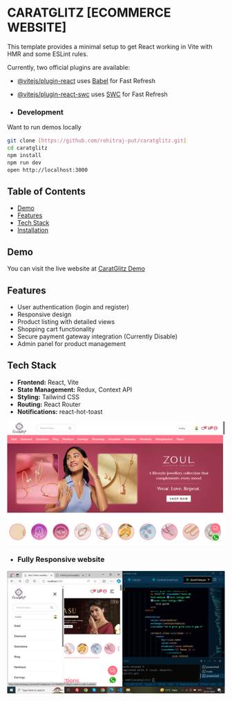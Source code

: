 # CARATGLITZ [ECOMMERCE WEBSITE]
This template provides a minimal setup to get React working in Vite with HMR and some ESLint rules.

Currently, two official plugins are available:

- [@vitejs/plugin-react](https://github.com/vitejs/vite-plugin-react/blob/main/packages/plugin-react/README.md) uses [Babel](https://babeljs.io/) for Fast Refresh
- [@vitejs/plugin-react-swc](https://github.com/vitejs/vite-plugin-react-swc) uses [SWC](https://swc.rs/) for Fast Refresh

- ### Development

Want to run demos locally

```bash
git clone [https://github.com/rohitraj-put/caratglitz.git]
cd caratglitz
npm install
npm run dev
open http://localhost:3000
```

## Table of Contents

- [Demo](#demo)
- [Features](#features)
- [Tech Stack](#tech-stack)
- [Installation](#installation)

## Demo

You can visit the live website at [CaratGlitz Demo](https://caratglitzweb.netlify.app/)

## Features

- User authentication (login and register)
- Responsive design
- Product listing with detailed views
- Shopping cart functionality
- Secure payment gateway integration (Currently Disable)
- Admin panel for product management

## Tech Stack

- **Frontend:** React, Vite
- **State Management:** Redux, Context API
- **Styling:** Tailwind CSS
- **Routing:** React Router
- **Notifications:** react-hot-toast


![Logo](./src/assets/image/websiteImg.png)



- ### Fully Responsive website


![Logo](./src/assets/image/responsiveweb.png)